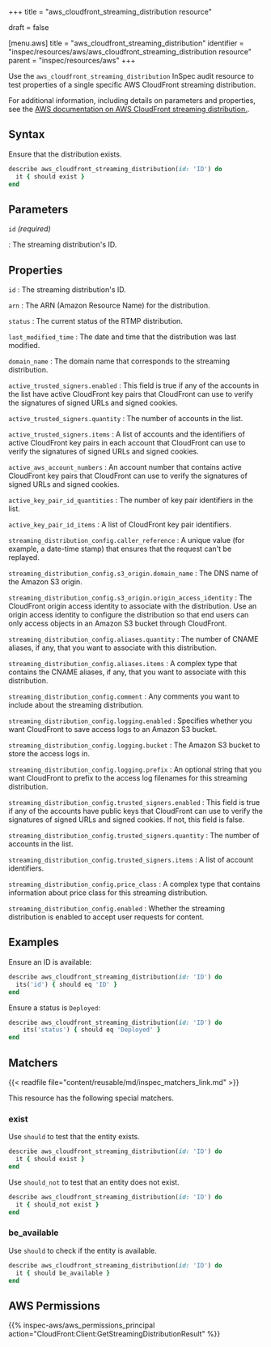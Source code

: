 +++
title = "aws_cloudfront_streaming_distribution resource"

draft = false


[menu.aws]
title = "aws_cloudfront_streaming_distribution"
identifier = "inspec/resources/aws/aws_cloudfront_streaming_distribution resource"
parent = "inspec/resources/aws"
+++

Use the `aws_cloudfront_streaming_distribution` InSpec audit resource to test properties of a single specific AWS CloudFront streaming distribution.

For additional information, including details on parameters and properties, see the [AWS documentation on AWS CloudFront streaming distribution.](https://docs.aws.amazon.com/AWSCloudFormation/latest/UserGuide/aws-resource-cloudfront-streamingdistribution.html).

## Syntax

Ensure that the distribution exists.

```ruby
describe aws_cloudfront_streaming_distribution(id: 'ID') do
  it { should exist }
end
```

## Parameters

`id` _(required)_

: The streaming distribution's ID.

## Properties

`id`
: The streaming distribution's ID.

`arn`
: The ARN (Amazon Resource Name) for the distribution.

`status`
: The current status of the RTMP distribution.

`last_modified_time`
: The date and time that the distribution was last modified.

`domain_name`
: The domain name that corresponds to the streaming distribution.

`active_trusted_signers.enabled`
: This field is true if any of the accounts in the list have active CloudFront key pairs that CloudFront can use to verify the signatures of signed URLs and signed cookies.

`active_trusted_signers.quantity`
: The number of accounts in the list.

`active_trusted_signers.items`
: A list of accounts and the identifiers of active CloudFront key pairs in each account that CloudFront can use to verify the signatures of signed URLs and signed cookies.

`active_aws_account_numbers`
: An account number that contains active CloudFront key pairs that CloudFront can use to verify the signatures of signed URLs and signed cookies.

`active_key_pair_id_quantities`
: The number of key pair identifiers in the list.

`active_key_pair_id_items`
: A list of CloudFront key pair identifiers.

`streaming_distribution_config.caller_reference`
: A unique value (for example, a date-time stamp) that ensures that the request can't be replayed.

`streaming_distribution_config.s3_origin.domain_name`
: The DNS name of the Amazon S3 origin.

`streaming_distribution_config.s3_origin.origin_access_identity`
: The CloudFront origin access identity to associate with the distribution. Use an origin access identity to configure the distribution so that end users can only access objects in an Amazon S3 bucket through CloudFront.

`streaming_distribution_config.aliases.quantity`
: The number of CNAME aliases, if any, that you want to associate with this distribution.

`streaming_distribution_config.aliases.items`
: A complex type that contains the CNAME aliases, if any, that you want to associate with this distribution.

`streaming_distribution_config.comment`
: Any comments you want to include about the streaming distribution.

`streaming_distribution_config.logging.enabled`
: Specifies whether you want CloudFront to save access logs to an Amazon S3 bucket.

`streaming_distribution_config.logging.bucket`
: The Amazon S3 bucket to store the access logs in.

`streaming_distribution_config.logging.prefix`
: An optional string that you want CloudFront to prefix to the access log filenames for this streaming distribution.

`streaming_distribution_config.trusted_signers.enabled`
: This field is true if any of the accounts have public keys that CloudFront can use to verify the signatures of signed URLs and signed cookies. If not, this field is false.

`streaming_distribution_config.trusted_signers.quantity`
: The number of accounts in the list.

`streaming_distribution_config.trusted_signers.items`
: A list of account identifiers.

`streaming_distribution_config.price_class`
: A complex type that contains information about price class for this streaming distribution.

`streaming_distribution_config.enabled`
: Whether the streaming distribution is enabled to accept user requests for content.

## Examples

Ensure an ID is available:

```ruby
describe aws_cloudfront_streaming_distribution(id: 'ID') do
  its('id') { should eq 'ID' }
end
```

Ensure a status is `Deployed`:

```ruby
describe aws_cloudfront_streaming_distribution(id: 'ID') do
    its('status') { should eq 'Deployed' }
end
```

## Matchers

{{< readfile file="content/reusable/md/inspec_matchers_link.md" >}}

This resource has the following special matchers.

### exist

Use `should` to test that the entity exists.

```ruby
describe aws_cloudfront_streaming_distribution(id: 'ID') do
  it { should exist }
end
```

Use `should_not` to test that an entity does not exist.

```ruby
describe aws_cloudfront_streaming_distribution(id: 'ID') do
  it { should_not exist }
end
```

### be_available

Use `should` to check if the entity is available.

```ruby
describe aws_cloudfront_streaming_distribution(id: 'ID') do
  it { should be_available }
end
```

## AWS Permissions

{{% inspec-aws/aws_permissions_principal action="CloudFront:Client:GetStreamingDistributionResult" %}}
